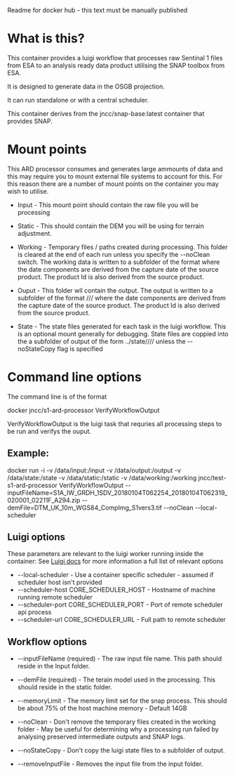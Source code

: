 Readme for docker hub - this text must be manually published

# What is this?

This container provides a luigi workflow that processes raw Sentinal 1 files from ESA to an analysis ready data product utilising the SNAP toolbox from ESA. 

It is designed to generate data in the OSGB projection.

It can run standalone or with a central scheduler.

This container derives from the jncc/snap-base:latest container that provides SNAP.

# Mount points

This ARD processor consumes and generates large ammounts of data and this may require you to mount external file systems to account for this. For this reason there are a number of mount points on the container you may wish to utilise.

* Input - This mount point should contain the raw file you will be processing 
* Static - This should contain the DEM you will be using for terrain adjustment. 
* Working - Temporary files / paths created during processing. This folder is cleared at the end of each run unless you specify the --noClean switch.  The working data is written to a subfolder of the format <productId> where the date components are derived from the capture date of the source product. The product Id is also derived from the source product.
* Ouput - This folder wll contain the output. The output is written to a subfolder of the format <Year>/<Month>/<Day>/<productId> where the date components are derived from the capture date of the source product. The product Id is also derived from the source product.

* State - The state files generated for each task in the luigi workflow. This is an optional mount generally for debugging. State files are coppied into the a subfolder of output of the form ../state/<Year>/<Month>/<Day>/<productId> unless the --noStateCopy flag is specified


# Command line options

The command line is of the format 

docker <docker parameters> jncc/s1-ard-processor VerifyWorkflowOutput <luigi-parameters>

VerifyWorkflowOutput is the luigi task that requries all processing steps to be run and verifys the ouput.

## Example:

   docker run -i -v /data/input:/input -v /data/output:/output -v /data/state:/state -v /data/static:/static -v /data/working:/working jncc/test-s1-ard-processor VerifyWorkflowOutput --inputFileName=S1A_IW_GRDH_1SDV_20180104T062254_20180104T062319_020001_02211F_A294.zip --demFile=DTM_UK_10m_WGS84_CompImg_S1vers3.tif --noClean --local-scheduler

## Luigi options

These parameters are relevant to the luigi worker running inside the container: See [Luigi docs](https://luigi.readthedocs.io/en/stable/configuration.html#core) for more information a full list of relevant options

* --local-scheduler - Use a container specific scheduler - assumed if scheduler host isn't provided
* --scheduler-host CORE_SCHEDULER_HOST - Hostname of machine running remote scheduler
* --scheduler-port CORE_SCHEDULER_PORT - Port of remote scheduler api process
* --scheduler-url CORE_SCHEDULER_URL - Full path to remote scheduler

## Workflow options

* --inputFileName (required) - The raw input file name. This path should reside in the Input folder.
* --demFile (required) - The terain model used in the processing. This should reside in the static folder.
* --memoryLimit - The memory limit set for the snap process. This should be about 75% of the host machine memory - Default 14GB


* --noClean - Don't remove the temporary files created in the working folder - May be useful for determining why a processing run failed by analysing preserved intermediate outputs and SNAP logs.
* --noStateCopy - Don't copy the luigi state files to a subfolder of output.
* --removeInputFile - Removes the input file from the input folder.
